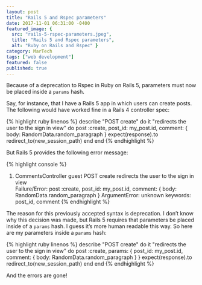 ```yaml
---
layout: post
title: "Rails 5 and Rspec parameters"
date: 2017-11-01 06:31:00 -0400
featured_image: {
  src: "rails-5-rspec-parameters.jpeg",
  title: "Rails 5 and Rspec parameters",
  alt: "Ruby on Rails and Rspec" }
category: MarTech
tags: ["web development"]
featured: false
published: true
---
```


Because of a deprecation to Rspec in Ruby on Rails 5, parameters must now be placed inside a `params` hash.

Say, for instance, that I have a Rails 5 app in which users can create posts. The following would have worked fine in a Rails 4 controller spec:

{% highlight ruby linenos %}
describe "POST create" do
  it "redirects the user to the sign in view" do
    post :create, post_id: my_post.id, comment: { body: RandomData.random_paragraph }
    expect(response).to redirect_to(new_session_path)
  end
end
{% endhighlight %}

But Rails 5 provides the following error message:

{% highlight console %}
1) CommentsController guest POST create redirects the user to the sign in view   
  Failure/Error: post :create, post_id: my_post.id, comment: { body: RandomData.random_paragraph }
  ArgumentError: unknown keywords: post_id, comment
{% endhighlight %}

The reason for this previously accepted syntax is deprecation. I don’t know why this decision was made, but Rails 5 requires that parameters be placed inside of a `params` hash. I guess it’s more human readable this way. So here are my parameters inside a `params` hash:

{% highlight ruby linenos %}
describe "POST create" do
  it "redirects the user to the sign in view" do
    post :create, params: { post_id: my_post.id, comment: { body: RandomData.random_paragraph } }
    expect(response).to redirect_to(new_session_path)
  end
end
{% endhighlight %}

And the errors are gone!